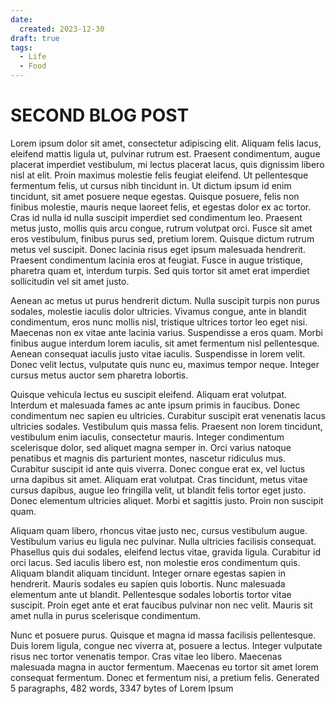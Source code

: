 ```yaml
---
date:
  created: 2023-12-30
draft: true
tags:
  - Life
  - Food
---
```


# SECOND BLOG POST

Lorem ipsum dolor sit amet, consectetur adipiscing elit. Aliquam felis lacus, eleifend mattis ligula ut, pulvinar rutrum est. Praesent condimentum, augue placerat imperdiet vestibulum, mi lectus placerat lacus, quis dignissim libero nisl at elit. Proin maximus molestie felis feugiat eleifend. Ut pellentesque fermentum felis, ut cursus nibh tincidunt in. Ut dictum ipsum id enim tincidunt, sit amet posuere neque egestas. Quisque posuere, felis non finibus molestie, mauris neque laoreet felis, et egestas dolor ex ac tortor. Cras id nulla id nulla suscipit imperdiet sed condimentum leo. Praesent metus justo, mollis quis arcu congue, rutrum volutpat orci. Fusce sit amet eros vestibulum, finibus purus sed, pretium lorem. Quisque dictum rutrum metus vel suscipit. Donec lacinia risus eget ipsum malesuada hendrerit. Praesent condimentum lacinia eros at feugiat. Fusce in augue tristique, pharetra quam et, interdum turpis. Sed quis tortor sit amet erat imperdiet sollicitudin vel sit amet justo.

<!-- more -->

Aenean ac metus ut purus hendrerit dictum. Nulla suscipit turpis non purus sodales, molestie iaculis dolor ultricies. Vivamus congue, ante in blandit condimentum, eros nunc mollis nisl, tristique ultrices tortor leo eget nisi. Maecenas non ex vitae ante lacinia varius. Suspendisse a eros quam. Morbi finibus augue interdum lorem iaculis, sit amet fermentum nisl pellentesque. Aenean consequat iaculis justo vitae iaculis. Suspendisse in lorem velit. Donec velit lectus, vulputate quis nunc eu, maximus tempor neque. Integer cursus metus auctor sem pharetra lobortis.

Quisque vehicula lectus eu suscipit eleifend. Aliquam erat volutpat. Interdum et malesuada fames ac ante ipsum primis in faucibus. Donec condimentum nec sapien eu ultricies. Curabitur suscipit erat venenatis lacus ultricies sodales. Vestibulum quis massa felis. Praesent non lorem tincidunt, vestibulum enim iaculis, consectetur mauris. Integer condimentum scelerisque dolor, sed aliquet magna semper in. Orci varius natoque penatibus et magnis dis parturient montes, nascetur ridiculus mus. Curabitur suscipit id ante quis viverra. Donec congue erat ex, vel luctus urna dapibus sit amet. Aliquam erat volutpat. Cras tincidunt, metus vitae cursus dapibus, augue leo fringilla velit, ut blandit felis tortor eget justo. Donec elementum ultricies aliquet. Morbi et sagittis justo. Proin non suscipit quam.

Aliquam quam libero, rhoncus vitae justo nec, cursus vestibulum augue. Vestibulum varius eu ligula nec pulvinar. Nulla ultricies facilisis consequat. Phasellus quis dui sodales, eleifend lectus vitae, gravida ligula. Curabitur id orci lacus. Sed iaculis libero est, non molestie eros condimentum quis. Aliquam blandit aliquam tincidunt. Integer ornare egestas sapien in hendrerit. Mauris sodales eu sapien quis lobortis. Nunc malesuada elementum ante ut blandit. Pellentesque sodales lobortis tortor vitae suscipit. Proin eget ante et erat faucibus pulvinar non nec velit. Mauris sit amet nulla in purus scelerisque condimentum.

Nunc et posuere purus. Quisque et magna id massa facilisis pellentesque. Duis lorem ligula, congue nec viverra at, posuere a lectus. Integer vulputate risus nec tortor venenatis tempor. Cras vitae leo libero. Maecenas malesuada magna in auctor fermentum. Maecenas eu tortor sit amet lorem consequat fermentum. Donec et fermentum nisi, a pretium felis.
Generated 5 paragraphs, 482 words, 3347 bytes of Lorem Ipsum